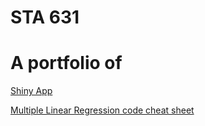 # STA 631
# A portfolio of 
[Shiny App](https://github.com/nderituc/Portfolio-STA-631/blob/main/Shiny%20App/app.R)

[Multiple Linear Regression code cheat sheet ](https://github.com/nderituc/Portfolio-STA-631/blob/main/Multiple%20Linear%20Reg%20Code%20Cheat%20Sheet.md)


